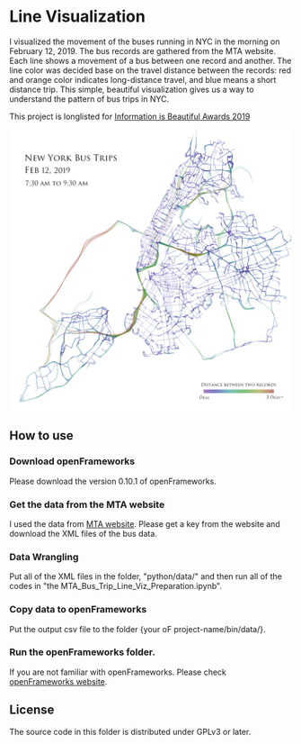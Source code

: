 # Line Visualization
I visualized the movement of the buses running in NYC in the morning on February 12, 2019. 
The bus records are gathered from the MTA website. Each line shows a movement of a bus between one record and another. 
The line color was decided base on the travel distance between the records: red and orange color indicates long-distance travel, and blue means a short distance trip. 
This simple, beautiful visualization gives us a way to understand the pattern of bus trips in NYC.

This project is longlisted for [Information is Beautiful Awards 2019](https://www.informationisbeautifulawards.com/showcase/3872-new-york-bus-trips-on-february-12-2019)

<p align="center">
<img src="https://github.com/HiroKondo/MTA-Bus-Visualization/blob/master/openFrameworks/bin/data/image/Line_Visualization_20190909_Final_revised.png" height="500px">
</p>


## How to use

### Download openFrameworks
Please download the version 0.10.1 of openFrameworks.

### Get the data from the MTA website
I used the data from [MTA website](http://bustime.mta.info/wiki/Developers/Index).
Please get a key from the website and download the XML files of the bus data.

### Data Wrangling
Put all of the XML files in the folder, "python/data/" and then run all of the codes in "the MTA_Bus_Trip_Line_Viz_Preparation.ipynb".

### Copy data to openFrameworks
Put the output csv file to the folder {your oF project-name/bin/data/}. 

### Run the openFrameworks folder.
If you are not familiar with openFrameworks. Please check [openFrameworks website](https://openframeworks.cc).


## License
The source code in this folder is distributed under GPLv3 or later.
